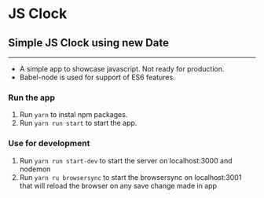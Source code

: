 # JS Clock #

## Simple JS Clock using new Date ##

---

* A simple app to showcase javascript. Not ready for production.
* Babel-node is used for support of ES6 features.

### Run the app ###

1. Run `yarn` to instal npm packages.
1. Run `yarn run start` to start the app.

### Use for development ###

1. Run `yarn run start-dev` to start the server on localhost:3000 and nodemon
1. Run `yarn ru browsersync` to start the browsersync on localhost:3001 that will reload the browser on any save change made in app
